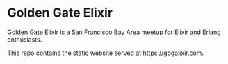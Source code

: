 # Golden Gate Elixir

Golden Gate Elixir is a San Francisco Bay Area meetup for Elixir and Erlang enthusiasts.

This repo contains the static website served at https://gogalixir.com.

